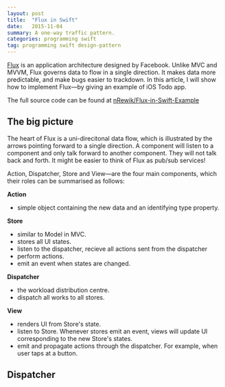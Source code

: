 ```yaml
---
layout: post
title:  "Flux in Swift"
date:   2015-11-04
summary: A one-way traffic pattern.
categories: programming swift
tag: programming swift design-pattern
--- 
```


[Flux](https://facebook.github.io/flux/docs/overview.html) is an application architecture designed by Facebook. Unlike MVC and MVVM, Flux governs data to flow in a single direction. It makes data more predictable, and make bugs easier to trackdown. In this article, I will show how to implement Flux—by giving an example of iOS Todo app. 

The full source code can be found at [nRewik/Flux-in-Swift-Example](https://github.com/nRewik/Flux-in-Swift-Example)

## The big picture

The heart of Flux is a uni-direcitonal data flow, which is illustrated by the arrows pointing forward to a single direction. A component will listen to a component and only talk forward to another component. They will not talk back and forth. It might be easier to think of Flux as pub/sub services!

Action, Dispatcher, Store and View—are the four main components, which their roles can be summarised as follows:

**Action**

* simple object containing the new data and an identifying type property.

**Store**

* similar to Model in MVC.
* stores all UI states.
* listen to the dispatcher, recieve all actions sent from the dispatcher
* perform actions.
* emit an event when states are changed.

**Dispatcher**

* the workload distribution centre.
* dispatch all works to all stores.

**View**

* renders UI from Store's state.
* listen to Store. Whenever stores emit an event, views will update UI corresponding to the new Store's states. 
* emit and propagate actions through the dispatcher. For example, when user taps at a button.


## Dispatcher




